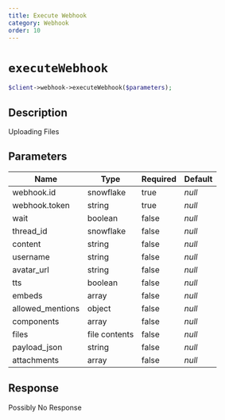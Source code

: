 ```yaml
---
title: Execute Webhook
category: Webhook
order: 10
---
```


# `executeWebhook`

```php
$client->webhook->executeWebhook($parameters);
```

## Description

Uploading Files

## Parameters


Name | Type | Required | Default
--- | --- | --- | ---
webhook.id | snowflake | true | *null*
webhook.token | string | true | *null*
wait | boolean | false | *null*
thread_id | snowflake | false | *null*
content | string | false | *null*
username | string | false | *null*
avatar_url | string | false | *null*
tts | boolean | false | *null*
embeds | array | false | *null*
allowed_mentions | object | false | *null*
components | array | false | *null*
files | file contents | false | *null*
payload_json | string | false | *null*
attachments | array | false | *null*

## Response

Possibly No Response


